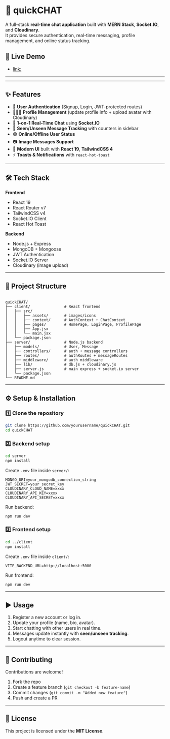 
# 🚀 quickCHAT

A full-stack **real-time chat application** built with **MERN Stack**, **Socket.IO**, and **Cloudinary**.  
It provides secure authentication, real-time messaging, profile management, and online status tracking.

## 🚀 Live Demo
- [link:](https://quick-chat-tau.vercel.app/)

---

---

## ✨ Features

- 🔐 **User Authentication** (Signup, Login, JWT-protected routes)  
- 🧑‍🤝‍🧑 **Profile Management** (update profile info + upload avatar with Cloudinary)  
- 💬 **1-on-1 Real-Time Chat** using **Socket.IO**  
- 👀 **Seen/Unseen Message Tracking** with counters in sidebar  
- 🟢 **Online/Offline User Status**  
- 📷 **Image Messages Support**  
- 🎨 **Modern UI** built with **React 19**, **TailwindCSS 4**  
- ⚡ **Toasts & Notifications** with `react-hot-toast`

---

## 🛠️ Tech Stack

**Frontend**
- React 19  
- React Router v7  
- TailwindCSS v4  
- Socket.IO Client  
- React Hot Toast  

**Backend**
- Node.js + Express  
- MongoDB + Mongoose  
- JWT Authentication  
- Socket.IO Server  
- Cloudinary (image upload)  

---

## 📂 Project Structure

```

quickCHAT/
├── client/               # React frontend
│   ├── src/
│   │   ├── assets/       # images/icons
│   │   ├── context/      # AuthContext + ChatContext
│   │   ├── pages/        # HomePage, LoginPage, ProfilePage
│   │   ├── App.jsx
│   │   └── main.jsx
│   └── package.json
├── server/               # Node.js backend
│   ├── models/           # User, Message
│   ├── controllers/      # auth + message controllers
│   ├── routes/           # authRoutes + messageRoutes
│   ├── middleware/       # auth middleware
│   ├── lib/              # db.js + cloudinary.js
│   ├── server.js         # main express + socket.io server
│   └── package.json
└── README.md

````

---

## ⚙️ Setup & Installation

### 1️⃣ Clone the repository
```bash
git clone https://github.com/yourusername/quickCHAT.git
cd quickCHAT
````

### 2️⃣ Backend setup

```bash
cd server
npm install
```

Create `.env` file inside `server/`:

```env
MONGO_URI=your_mongodb_connection_string
JWT_SECRET=your_secret_key
CLOUDINARY_CLOUD_NAME=xxxx
CLOUDINARY_API_KEY=xxxx
CLOUDINARY_API_SECRET=xxxx
```

Run backend:

```bash
npm run dev
```

### 3️⃣ Frontend setup

```bash
cd ../client
npm install
```

Create `.env` file inside `client/`:

```env
VITE_BACKEND_URL=http://localhost:5000
```

Run frontend:

```bash
npm run dev
```

---

## ▶️ Usage

1. Register a new account or log in.
2. Update your profile (name, bio, avatar).
3. Start chatting with other users in real time.
4. Messages update instantly with **seen/unseen tracking**.
5. Logout anytime to clear session.

---


## 🤝 Contributing

Contributions are welcome!

1. Fork the repo
2. Create a feature branch (`git checkout -b feature-name`)
3. Commit changes (`git commit -m "Added new feature"`)
4. Push and create a PR

---

## 📜 License

This project is licensed under the **MIT License**.
```
